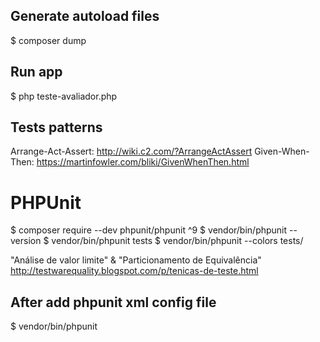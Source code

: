 ## Generate autoload files
$ composer dump

## Run app
$ php teste-avaliador.php

## Tests patterns
Arrange-Act-Assert: http://wiki.c2.com/?ArrangeActAssert
Given-When-Then: https://martinfowler.com/bliki/GivenWhenThen.html

# PHPUnit
$ composer require --dev phpunit/phpunit ^9
$ vendor/bin/phpunit --version
$ vendor/bin/phpunit tests
$ vendor/bin/phpunit --colors tests/

"Análise de valor limite" & "Particionamento de Equivalência"
http://testwarequality.blogspot.com/p/tenicas-de-teste.html

## After add phpunit xml config file
$ vendor/bin/phpunit

